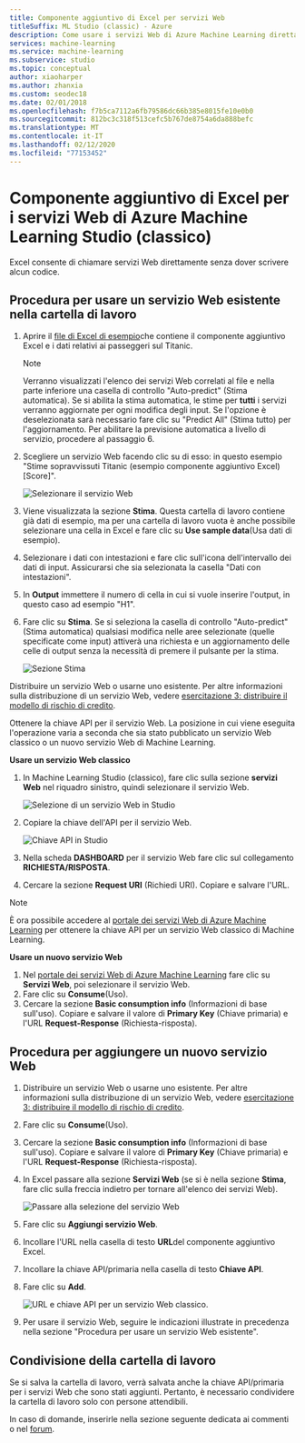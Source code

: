```yaml
---
title: Componente aggiuntivo di Excel per servizi Web
titleSuffix: ML Studio (classic) - Azure
description: Come usare i servizi Web di Azure Machine Learning direttamente in Excel senza scrivere codice.
services: machine-learning
ms.service: machine-learning
ms.subservice: studio
ms.topic: conceptual
author: xiaoharper
ms.author: zhanxia
ms.custom: seodec18
ms.date: 02/01/2018
ms.openlocfilehash: f7b5ca7112a6fb79586dc66b385e8015fe10e0b0
ms.sourcegitcommit: 812bc3c318f513cefc5b767de8754a6da888befc
ms.translationtype: MT
ms.contentlocale: it-IT
ms.lasthandoff: 02/12/2020
ms.locfileid: "77153452"
---
```

# <a name="excel-add-in-for-azure-machine-learning-studio-classic-web-services"></a>Componente aggiuntivo di Excel per i servizi Web di Azure Machine Learning Studio (classico)
Excel consente di chiamare servizi Web direttamente senza dover scrivere alcun codice.

## <a name="steps-to-use-an-existing-web-service-in-the-workbook"></a>Procedura per usare un servizio Web esistente nella cartella di lavoro

1. Aprire il [file di Excel di esempio](https://aka.ms/amlexcel-sample-2)che contiene il componente aggiuntivo Excel e i dati relativi ai passeggeri sul Titanic. 
 
    > [!NOTE]
    > Verranno visualizzati l'elenco dei servizi Web correlati al file e nella parte inferiore una casella di controllo "Auto-predict" (Stima automatica). Se si abilita la stima automatica, le stime per **tutti** i servizi verranno aggiornate per ogni modifica degli input. Se l'opzione è deselezionata sarà necessario fare clic su "Predict All" (Stima tutto) per l'aggiornamento. Per abilitare la previsione automatica a livello di servizio, procedere al passaggio 6.

2. Scegliere un servizio Web facendo clic su di esso: in questo esempio "Stime sopravvissuti Titanic (esempio componente aggiuntivo Excel) [Score]".
   
    ![Selezionare il servizio Web](./media/excel-add-in-for-web-services/image1.png)
3. Viene visualizzata la sezione **Stima**.  Questa cartella di lavoro contiene già dati di esempio, ma per una cartella di lavoro vuota è anche possibile selezionare una cella in Excel e fare clic su **Use sample data**(Usa dati di esempio).
4. Selezionare i dati con intestazioni e fare clic sull'icona dell'intervallo dei dati di input.  Assicurarsi che sia selezionata la casella "Dati con intestazioni".
5. In **Output** immettere il numero di cella in cui si vuole inserire l'output, in questo caso ad esempio "H1".
6. Fare clic su **Stima**. Se si seleziona la casella di controllo "Auto-predict" (Stima automatica) qualsiasi modifica nelle aree selezionate (quelle specificate come input) attiverà una richiesta e un aggiornamento delle celle di output senza la necessità di premere il pulsante per la stima.
   
    ![Sezione Stima](./media/excel-add-in-for-web-services/image1.png)

Distribuire un servizio Web o usarne uno esistente. Per altre informazioni sulla distribuzione di un servizio Web, vedere [esercitazione 3: distribuire il modello di rischio di credito](tutorial-part3-credit-risk-deploy.md).

Ottenere la chiave API per il servizio Web. La posizione in cui viene eseguita l'operazione varia a seconda che sia stato pubblicato un servizio Web classico o un nuovo servizio Web di Machine Learning.

**Usare un servizio Web classico** 

1. In Machine Learning Studio (classico), fare clic sulla sezione **servizi Web** nel riquadro sinistro, quindi selezionare il servizio Web.
   
    ![Selezione di un servizio Web in Studio](./media/excel-add-in-for-web-services/image4.png)
2. Copiare la chiave dell'API per il servizio Web.
   
    ![Chiave API in Studio](./media/excel-add-in-for-web-services/image5.png)
3. Nella scheda **DASHBOARD** per il servizio Web fare clic sul collegamento **RICHIESTA/RISPOSTA**.
4. Cercare la sezione **Request URI** (Richiedi URI).  Copiare e salvare l'URL.

> [!NOTE]
> È ora possibile accedere al [portale dei servizi Web di Azure Machine Learning](https://services.azureml.net) per ottenere la chiave API per un servizio Web classico di Machine Learning.
> 
> 

**Usare un nuovo servizio Web**

1. Nel [portale dei servizi Web di Azure Machine Learning](https://services.azureml.net) fare clic su **Servizi Web**, poi selezionare il servizio Web. 
2. Fare clic su **Consume**(Uso).
3. Cercare la sezione **Basic consumption info** (Informazioni di base sull'uso). Copiare e salvare il valore di **Primary Key** (Chiave primaria) e l'URL **Request-Response** (Richiesta-risposta).

## <a name="steps-to-add-a-new-web-service"></a>Procedura per aggiungere un nuovo servizio Web

1. Distribuire un servizio Web o usarne uno esistente. Per altre informazioni sulla distribuzione di un servizio Web, vedere [esercitazione 3: distribuire il modello di rischio di credito](tutorial-part3-credit-risk-deploy.md).
2. Fare clic su **Consume**(Uso).
3. Cercare la sezione **Basic consumption info** (Informazioni di base sull'uso). Copiare e salvare il valore di **Primary Key** (Chiave primaria) e l'URL **Request-Response** (Richiesta-risposta).
4. In Excel passare alla sezione **Servizi Web** (se si è nella sezione **Stima**, fare clic sulla freccia indietro per tornare all'elenco dei servizi Web).
   
    ![Passare alla selezione del servizio Web](./media/excel-add-in-for-web-services/image3.png)
5. Fare clic su **Aggiungi servizio Web**.
6. Incollare l'URL nella casella di testo **URL**del componente aggiuntivo Excel.
7. Incollare la chiave API/primaria nella casella di testo **Chiave API**.
8. Fare clic su **Add**.
   
    ![URL e chiave API per un servizio Web classico.](./media/excel-add-in-for-web-services/image6.png)
9. Per usare il servizio Web, seguire le indicazioni illustrate in precedenza nella sezione "Procedura per usare un servizio Web esistente".

## <a name="sharing-your-workbook"></a>Condivisione della cartella di lavoro
Se si salva la cartella di lavoro, verrà salvata anche la chiave API/primaria per i servizi Web che sono stati aggiunti. Pertanto, è necessario condividere la cartella di lavoro solo con persone attendibili.

In caso di domande, inserirle nella sezione seguente dedicata ai commenti o nel [forum](https://go.microsoft.com/fwlink/?LinkID=403669&clcid=0x409).
